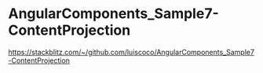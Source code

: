 # AngularComponents_Sample7-ContentProjection

https://stackblitz.com/~/github.com/luiscoco/AngularComponents_Sample7-ContentProjection
